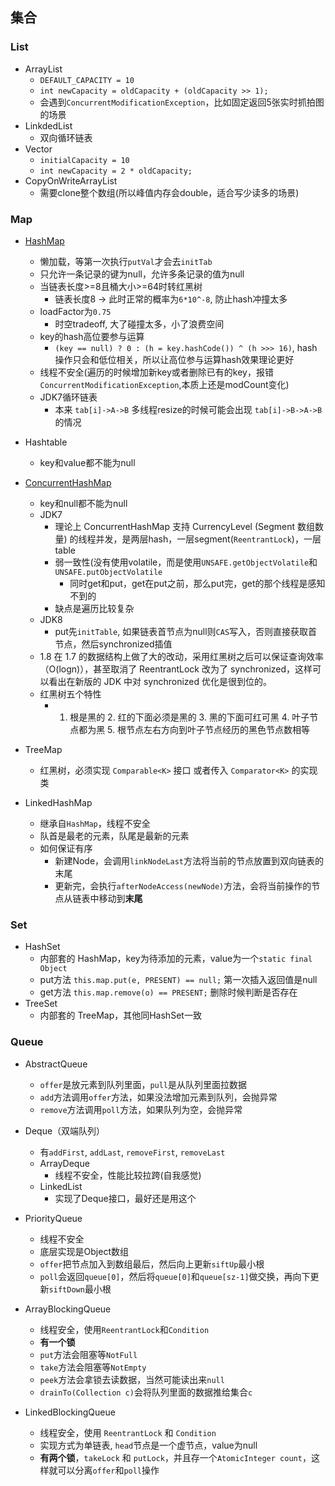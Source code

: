 ## 集合

### List

- ArrayList
    * `DEFAULT_CAPACITY = 10`
    * `int newCapacity = oldCapacity + (oldCapacity >> 1);`
    * 会遇到`ConcurrentModificationException`，比如固定返回5张实时抓拍图的场景
- LinkdedList
    * 双向循环链表
- Vector
    * `initialCapacity = 10`
    * `int newCapacity = 2 * oldCapacity;`
- CopyOnWriteArrayList
    * 需要clone整个数组(所以峰值内存会double，适合写少读多的场景)

### Map

- [HashMap](https://tech.meituan.com/2016/06/24/java-hashmap.html)
    * 懒加载，等第一次执行`putVal`才会去`initTab`
    * 只允许一条记录的键为null，允许多条记录的值为null
    * 当链表长度>=8且桶大小>=64时转红黑树
        * 链表长度8 -> 此时正常的概率为`6*10^-8`, 防止hash冲撞太多
    * loadFactor为`0.75`
        * 时空tradeoff, 大了碰撞太多，小了浪费空间
    * key的hash高位要参与运算
        * `(key == null) ? 0 : (h = key.hashCode()) ^ (h >>> 16)`, hash操作只会和低位相关，所以让高位参与运算hash效果理论更好
    * 线程不安全(遍历的时候增加新key或者删除已有的key，报错`ConcurrentModificationException`,本质上还是modCount变化)
    * JDK7循环链表
        * 本来 `tab[i]->A->B` 多线程resize的时候可能会出现 `tab[i]->B->A->B`的情况
    
- Hashtable
    * key和value都不能为null
- [ConcurrentHashMap](https://crossoverjie.top/2018/07/23/java-senior/ConcurrentHashMap/)
    * key和null都不能为null
    * JDK7
        * 理论上 ConcurrentHashMap 支持 CurrencyLevel (Segment 数组数量) 的线程并发，是两层hash，一层segment(`ReentrantLock`)，一层table
        * 弱一致性(没有使用volatile，而是使用`UNSAFE.getObjectVolatile`和`UNSAFE.putObjectVolatile`
            * 同时get和put，get在put之前，那么put完，get的那个线程是感知不到的
        * 缺点是遍历比较复杂
    * JDK8
        * put先`initTable`, 如果链表首节点为null则`CAS`写入，否则直接获取首节点，然后synchronized插值
    * 1.8 在 1.7 的数据结构上做了大的改动，采用红黑树之后可以保证查询效率（O(logn)），甚至取消了 ReentrantLock 改为了 synchronized，这样可以看出在新版的 JDK 中对 synchronized 优化是很到位的。
    * 红黑树五个特性
        * 1. 根是黑的 2. 红的下面必须是黑的 3. 黑的下面可红可黑 4. 叶子节点都为黑 5. 根节点左右方向到叶子节点经历的黑色节点数相等
- TreeMap
    * 红黑树，必须实现 `Comparable<K>` 接口 或者传入 `Comparator<K>` 的实现类
- LinkedHashMap
    * 继承自`HashMap`，线程不安全
    * 队首是最老的元素，队尾是最新的元素
    * 如何保证有序
        * 新建Node，会调用`linkNodeLast`方法将当前的节点放置到双向链表的末尾
        * 更新完，会执行`afterNodeAccess(newNode)`方法，会将当前操作的节点从链表中移动到**末尾**

### Set

- HashSet
    * 内部套的 HashMap，key为待添加的元素，value为一个`static final Object`
    * put方法 `this.map.put(e, PRESENT) == null;` 第一次插入返回值是null
    * get方法 `this.map.remove(o) == PRESENT;` 删除时候判断是否存在
- TreeSet
    * 内部套的 TreeMap，其他同HashSet一致

### Queue

- AbstractQueue
    - `offer`是放元素到队列里面，`pull`是从队列里面拉数据
    - `add`方法调用`offer`方法，如果没法增加元素到队列，会抛异常
    - `remove`方法调用`poll`方法，如果队列为空，会抛异常

- Deque（双端队列）
    * 有`addFirst`, `addLast`, `removeFirst`, `removeLast`
    * ArrayDeque
        * 线程不安全，性能比较拉跨(自我感觉)
    * LinkedList
        * 实现了Deque接口，最好还是用这个

- PriorityQueue
    * 线程不安全
    * 底层实现是Object数组
    * `offer`把节点加入到数组最后，然后向上更新`siftUp`最小根
    * `poll`会返回`queue[0]`，然后将`queue[0]`和`queue[sz-1]`做交换，再向下更新`siftDown`最小根

- ArrayBlockingQueue
    * 线程安全，使用`ReentrantLock`和`Condition`
    * **有一个锁**
    * `put`方法会阻塞等`NotFull`
    * `take`方法会阻塞等`NotEmpty`
    * `peek`方法会拿锁去读数据，当然可能读出来`null`
    * `drainTo(Collection c)`会将队列里面的数据推给集合`c`

- LinkedBlockingQueue
    * 线程安全，使用 `ReentrantLock` 和 `Condition`
    * 实现方式为单链表, `head`节点是一个虚节点，value为null
    * **有两个锁**，`takeLock` 和 `putLock`，并且存一个`AtomicInteger count`，这样就可以分离`offer`和`poll`操作